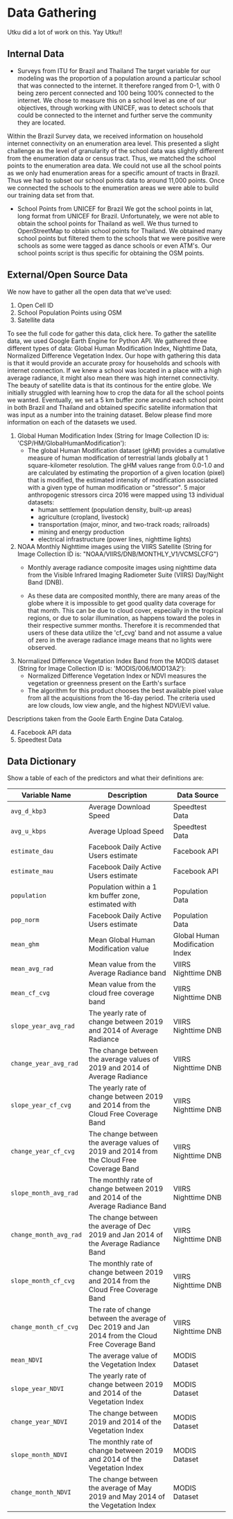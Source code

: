 <!-- load mermaid -->

<script src="https://cdn.jsdelivr.net/npm/mermaid/dist/mermaid.min.js"></script>

<script>

mermaid.initialize({startOnLoad:true});

mermaidAPI.initialize({

securityLevel: 'loose'

});

</script>

# Data Gathering 

Utku did a lot of work on this. Yay Utku!!

## Internal Data
-  Surveys from ITU for Brazil and Thailand
The target variable for our modeling was the proportion of a population around a particular school that was connected to the internet. It therefore ranged from 0-1, with 0 being zero percent connected and 100 being 100% connected to the internet. We chose to measure this on a school level as one of our objectives, through working with UNICEF, was to detect schools that could be connected to the internet and further serve the community they are located. 

Within the Brazil Survey data, we received information on household internet connectivity on an enumeration area level. This presented a slight challenge as the level of granularity of the school data was slightly different from the enumeration data or census tract. Thus, we matched the school points to the enumeration area data. We could not use all the school points as we only had enumeration areas for a specific amount of tracts in Brazil. Thus we had to subset our school points data to around 11,000 points. Once we connected the schools to the enumeration areas we were able to build our training data set from that. 

-  School Points from UNICEF for Brazil
We got the school points in lat, long format from UNICEF for Brazil. Unfortunately, we were not able to obtain the school points for Thailand as well. We thus turned to OpenStreetMap to obtain school points for Thailand. We obtained many school points but filtered them to the schools that we were positive were schools as some were tagged as dance schools or even ATM's. Our school points script is thus specific for obtaining the OSM points. 

## External/Open Source Data

We now have to gather all the open data that we've used:

1. Open Cell ID
2. School Population Points using OSM
3. Satellite data

To see the full code for gather this data, click here. To gather the satellite data, we used Google Earth Engine for Python API. We gathered three different types of data: Global Human Modification Index, Nighttime Data, Normalized Difference Vegetation Index. Our hope with gathering this data is that it would provide an accurate proxy for households and schools with internet connection. If we knew a school was located in a place with a high average radiance, it might also mean there was high internet connectivity. The beauty of satellite data is that its continous for the entire globe. We initially struggled with learning how to crop the data for all the school points we wanted. Eventually, we set a 5 km buffer zone around each school point in both Brazil and Thailand and obtained specific satellite information that was input as a number into the training dataset. Below please find more information on each of the datasets we used.  

1. Global Human Modification Index (String for Image Collection ID is: 'CSP/HM/GlobalHumanModification'):
    - The global Human Modification dataset (gHM) provides a cumulative measure of human modification of terrestrial lands globally at 1 square-kilometer resolution. The gHM values range from 0.0-1.0 and are calculated by estimating the proportion of a given location (pixel) that is modified, the estimated intensity of modification associated with a given type of human modification or "stressor". 5 major anthropogenic stressors circa 2016 were mapped using 13 individual datasets:
       - human settlement (population density, built-up areas)
       - agriculture (cropland, livestock)
       - transportation (major, minor, and two-track roads; railroads)
       - mining and energy production
       - electrical infrastructure (power lines, nighttime lights)
2. NOAA Monthly Nighttime images using the VIIRS Satellite (String for Image Collection ID is: "NOAA/VIIRS/DNB/MONTHLY_V1/VCMSLCFG")
    - Monthly average radiance composite images using nighttime data from the Visible Infrared Imaging Radiometer Suite (VIIRS) Day/Night Band (DNB).

   - As these data are composited monthly, there are many areas of the globe where it is impossible to get good quality data coverage for that month. This can be due to cloud cover, especially in the tropical regions, or due to solar illumination, as happens toward the poles in their respective summer months. Therefore it is recommended that users of these data utilize the 'cf_cvg' band and not assume a value of zero in the average radiance image means that no lights were observed.
3. Normalized Difference Vegetation Index Band from the MODIS dataset (String for Image Collection ID is: 'MODIS/006/MOD13A2'):
    - Normalized Difference Vegetation Index or NDVI measures the vegetation or greenness present on the Earth's surface
    - The algorithm for this product chooses the best available pixel value from all the acquisitions from the 16-day period. The criteria used are low clouds, low view angle, and the highest NDVI/EVI value.
    
Descriptions taken from the Goole Earth Engine Data Catalog.



4. Facebook API data
5. Speedtest Data

## Data Dictionary

Show a table of each of the predictors and what their definitions are:

| Variable Name      | Description                          | Data Source  |
| ----------- | ------------------------------------ |----------------------- |
| `avg_d_kbp3`       | Average Download Speed | Speedtest Data |
| `avg_u_kbps`       | Average Upload Speed | Speedtest Data |
| `estimate_dau`    | Facebook Daily Active Users estimate | Facebook API|
| `estimate_mau`    | Facebook Daily Active Users estimate |Facebook API|
| `population`    | Population within a 1 km buffer zone, estimated with  | Population Data |
| `pop_norm`    | Facebook Daily Active Users estimate | Population Data |
| `mean_ghm`    | Mean Global Human Modification value | Global Human Modification Index |
| `mean_avg_rad`    | Mean value from the Average Radiance band | VIIRS Nighttime DNB |
| `mean_cf_cvg`    | Mean value from the cloud free coverage band |VIIRS Nighttime DNB |
| `slope_year_avg_rad`    | The yearly rate of change between 2019 and 2014 of Average Radiance |VIIRS Nighttime DNB |
| `change_year_avg_rad`    | The change between the average values of 2019 and 2014 of Average Radiance |VIIRS Nighttime DNB |
| `slope_year_cf_cvg`    | The yearly rate of change between 2019 and 2014 from the Cloud Free Coverage Band |VIIRS Nighttime DNB |
| `change_year_cf_cvg`    | The change between the average values of 2019 and 2014 from the Cloud Free Coverage Band |VIIRS Nighttime DNB |
| `slope_month_avg_rad`    | The monthly rate of change between 2019 and 2014 of the Average Radiance Band |VIIRS Nighttime DNB |
| `change_month_avg_rad`    | The change between the average of Dec 2019 and Jan 2014 of the Average Radiance Band |VIIRS Nighttime DNB |
| `slope_month_cf_cvg`    | The monthly rate of change between 2019 and 2014 from the Cloud Free Coverage Band |VIIRS Nighttime DNB |
| `change_month_cf_cvg`    | The rate of change between the average of Dec 2019 and Jan 2014 from the Cloud Free Coverage Band |VIIRS Nighttime DNB |
| `mean_NDVI`    | The average value of the Vegetation Index |MODIS Dataset |
| `slope_year_NDVI`    | The yearly rate of change between 2019 and 2014 of the Vegetation Index |MODIS Dataset |
| `change_year_NDVI`    | The change between 2019 and 2014 of the Vegetation Index |MODIS Dataset |
| `slope_month_NDVI`    | The monthly rate of change between 2019 and 2014 of the Vegetation Index |MODIS Dataset |
| `change_month_NDVI`    | The change between the average of May 2019 and May 2014 of the Vegetation Index |MODIS Dataset |

